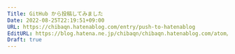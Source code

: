 ```yaml
---
Title: GitHub から投稿してみました
Date: 2022-08-25T22:19:51+09:00
URL: https://chibaqn.hatenablog.com/entry/push-to-hatenablog
EditURL: https://blog.hatena.ne.jp/chibaqn/chibaqn.hatenablog.com/atom/entry/4207112889911915389
Draft: true
---
```

